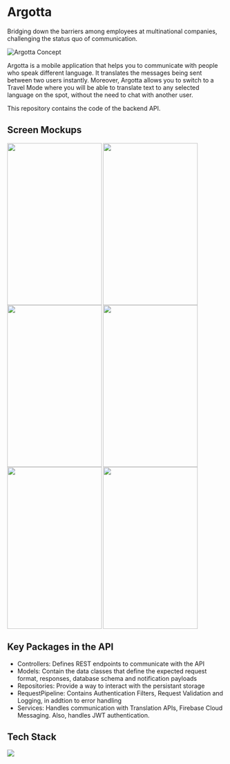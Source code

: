 # Argotta

Bridging down the barriers among employees at multinational companies, challenging the status quo of communication.

![Argotta Concept](https://i.imgur.com/UwwzqTF.png)

Argotta is a mobile application that helps you to communicate with people who speak different language. It translates the messages being sent between two users instantly. Moreover, Argotta allows you to switch to a Travel Mode where you will be able to translate text to any selected language on the spot, without the need to chat with another user. 

This repository contains the code of the backend API.

## Screen Mockups


<img src="https://lh3.googleusercontent.com/flMhdMziEMvV62SlEjZsBe8kKES7szvromakkwnyUYJOJUpRw-8WiPjbvAHOZMKOam1IDUgv1b3CUqFh5oWV-cduKTLkpFZNSfg9xX5pnexdiPRdeyzP_gjxuRU5-uei-BZCMV1q" width="219" height="374" align="left"/>
<img src="https://lh3.googleusercontent.com/hN59H8N-mEXY9b1qBwagXViZ_SOBoggnly9rMh-3jDK-uA8ggxel2tA1BF8qHxdWIN1OC4bnixUPGTlQ2DPAKpc0BOjp8fkYjqHk43gToTwP9XAvx0nZLvjVOZIbHBsk_KlyVk8v" width="219" height="374" align="left"/>
<img src="https://lh6.googleusercontent.com/7qbHMRN3SnJXdt1Ia0VJTTvw4gcfK0AyMREJr6Ju8eH_LDnflOHmtL6A1MXMdsip8bF4J7fB7oUFjnrJSFk6kZMepq91zrYEpo3b-I2fBujkvXVgf9VAz0XLQzApQXWQUC9WvGXA" width="219" height="374" align="left"/>

<img src="https://lh3.googleusercontent.com/JiMt8nzJ1R14nBR4DTpc4f1ohIXOP4J1qkOv6exLTDqZ_ubvv0WIWwSb28-qUm42uLHNcAL0_9DkaQEv0qYl2cbAtlimKbkUW1bpwQUzuI9a-IOkkv38MedT0Eg4EF-0OSmFjlSg" width="219" height="374" align="left"/>
<img src="https://lh3.googleusercontent.com/Tztk2Oqe62NPyNnimGtx2bPXrHfOrZvtKijwQtR0Uu4H7FQG10KE9iHfh3UY42QuEQ9x3VCLqfVdhQSHfWWu2gykGadEOxf-dSYptTOdOp0S4v4jt-mm7xYZKC2KkLowGVNUwMh-" width="219" height="374" align="left"/>
<img src="https://lh3.googleusercontent.com/ufosyBvmzl-byV1o23t0UuobXMTJ_99qvg21NzMK853gGq9F-7z-bn2eYzYQsdwDTD3gagqpQgwTA6AL-vZs5rxst2b62z1wDkRhPtyqiimgLEbpDFAiUtWaNlofHnj7bUlCsJmz" width="219" height="374"/>

## Key Packages in the API

- Controllers: Defines REST endpoints to communicate with the API
- Models: Contain the data classes that define the expected request format, responses, database schema and notification payloads
- Repositories: Provide a way to interact with the persistant storage
- RequestPipeline: Contains Authentication Filters, Request Validation and Logging, in addtion to error handling
- Services: Handles communication with Translation APIs, Firebase Cloud Messaging. Also, handles JWT authentication.

## Tech Stack

<img src="https://lh3.googleusercontent.com/w0L-Qn0FPfsr61UhKwIL0dC5ZCjXpuN-Jto49D0ysipNRhxal577I5-MMdAET06Ru7xtMW7zlh-doUrOQLDkK0oSuDWq3-G_9yBf32CBVNGgvAFZ8MIHG8YC0BlIMzkVcuIHtPvz"/>
